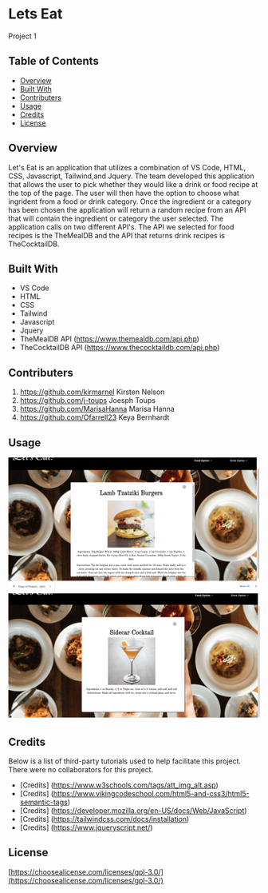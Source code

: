 # Lets Eat
Project 1 

## Table of Contents

* [Overview](#overview)
* [Built With](#builtwith)
* [Contributers](#contributers)
* [Usage](#usage)
* [Credits](#credits)
* [License](#license)

## Overview
Let's Eat is an application that utilizes a combination of VS Code, HTML, CSS, Javascript, Tailwind,and Jquery. The team developed this application that allows the user to pick whether they would like a drink or food recipe at the top of the page. The user will then have the option to  choose what ingrident from a food or drink category. Once the ingredient or a category has been chosen the application will return a random recipe from an API that will contain the ingredient or category the user selected.  The application calls on two different API's. The API we selected for food recipes is the TheMealDB and the API that returns drink recipes is TheCocktailDB.

## Built With
* VS Code
* HTML
* CSS
* Tailwind
* Javascript
* Jquery
* TheMealDB API (https://www.themealdb.com/api.php)
* TheCocktailDB API (https://www.thecocktaildb.com/api.php)

## Contributers
1. https://github.com/kirmarnel Kirsten Nelson
2. https://github.com/j-toups Joesph Toups
3. https://github.com/MarisaHanna Marisa Hanna
4. https://github.com/Ofarrell23 Keya Bernhardt

## Usage 

![Meal](Assets/foodmenu.png)
![Drinks](Assets/Drinks.png)

## Credits

Below is a list of third-party tutorials used to help facilitate this project. There were no collaborators for this project.

* [Credits] (https://www.w3schools.com/tags/att_img_alt.asp)
* [Credits] (https://www.vikingcodeschool.com/html5-and-css3/html5-semantic-tags)
* [Credits] (https://developer.mozilla.org/en-US/docs/Web/JavaScript)
* [Credits] (https://tailwindcss.com/docs/installation)
* [Credits] (https://www.jqueryscript.net/)

## License

[https://choosealicense.com/licenses/gpl-3.0/](https://choosealicense.com/licenses/gpl-3.0/) 

